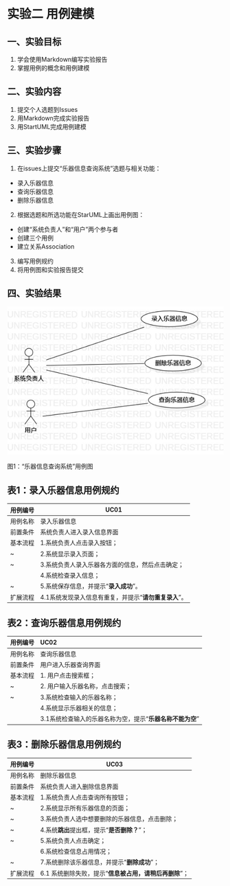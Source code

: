 # 实验二 用例建模

## 一、实验目标

1. 学会使用Markdown编写实验报告
2. 掌握用例的概念和用例建模

## 二、实验内容

1. 提交个人选题到Issues
2. 用Markdown完成实验报告
3. 用StartUML完成用例建模

## 三、实验步骤

1. 在issues上提交“乐器信息查询系统”选题与相关功能：

- 录入乐器信息
- 查询乐器信息
- 删除乐器信息

2. 根据选题和所选功能在StarUML上画出用例图：

- 创建“系统负责人”和“用户”两个参与者
- 创建三个用例
- 建立关系Association

3. 编写用例规约
4. 将用例图和实验报告提交

## 四、实验结果

![lab2_UseCaseDiagram](./lab2_UseCaseDiagram.jpg)

图1：“乐器信息查询系统”用例图

## 表1：录入乐器信息用例规约

| 用例编号 | UC01                            |
| ---- | ------------------------------- |
| 用例名称 | 录入乐器信息                          |
| 前置条件 | 系统负责人进入录入信息界面                   |
| 基本流程 | 1.系统负责人点击录入按钮；                  |
| ~    | 2.系统显示录入页面；                     |
| ~    | 3.系统负责人录入乐器各方面的信息，然后点击确定；       |
|      | 4.系统检查录入信息；                     |
| ~    | 5.系统保存信息，并提示“**录入成功**”。         |
| 扩展流程 | 4.1系统发现录入信息有重复，并提示“**请勿重复录入**”。 |

## 表2：查询乐器信息用例规约

| 用例编号 | UC02                              |
| ---- | :-------------------------------- |
| 用例名称 | 查询乐器信息                            |
| 前置条件 | 用户进入乐器查询界面                        |
| 基本流程 | 1. 用户点击搜索框；                       |
| ~    | 2. 用户输入乐器名称，点击搜索；                 |
| ~    | 3.系统检查输入的乐器名称；                    |
|      | 4.系统显示乐器相关的信息；                    |
|      | 3.1系统检查输入的乐器名称为空，提示“**乐器名称不能为空**” |
## 表3：删除乐器信息用例规约

| 用例编号 | UC03                             |
| ---- | -------------------------------- |
| 用例名称 | 删除乐器信息                           |
| 前置条件 | 系统负责人进入删除信息界面                    |
| 基本流程 | 1.系统负责人点击查询所有按钮；                 |
| ~    | 2.系统显示所有乐器信息的页面；                 |
| ~    | 3.系统负责人选中想要删除的乐器信息，点击删除；         |
| ~    | 4.系统**跳出**提出框，提示“**是否删除？**”；     |
| ~    | 5.系统负责人点击确定；                     |
|      | 6.系统检查信息占用情况；                    |
| ~    | 7.系统删除该乐器信息，并提示“**删除成功**”；       |
| 扩展流程 | 6.1 系统删除失败，提示“**信息被占用，请稍后再删除**”； |